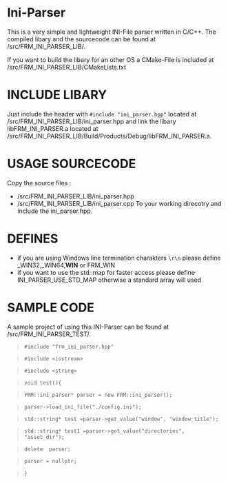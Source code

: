 # Ini-Parser
This is a very simple and lightweight INI-File parser written in C/C++.
The compiled libary and the sourcecode can be found at /src/FRM_INI_PARSER_LIB/.

If you want to build the libary for an other OS a CMake-File is included at /src/FRM_INI_PARSER_LIB/CMakeLists.txt

# INCLUDE LIBARY
Just include the header with `#include "ini_parser.hpp"` located at /src/FRM_INI_PARSER_LIB/ini_parser.hpp
and link the libary libFRM_INI_PARSER.a located at /src/FRM_INI_PARSER_LIB/Build/Products/Debug/libFRM_INI_PARSER.a.

# USAGE SOURCECODE
Copy the source files :
* /src/FRM_INI_PARSER_LIB/ini_parser.hpp
* /src/FRM_INI_PARSER_LIB/ini_parser.cpp
To your working direcotry and include the ini_parser.hpp.

# DEFINES
* if you are using Windows line termination charakters `\r\n` please define _WIN32,_WIN64,__WIN__ or FRM_WIN
* if you want to use the std::map for faster access please define INI_PARSER_USE_STD_MAP otherwise a standard array will used

# SAMPLE CODE
A sample project of using this INI-Parser can be found at /src/FRM_INI_PARSER_TEST/.

> `#include "frm_ini_parser.hpp"`

> `#include <iostream>`

> `#include <string>`

> `void test(){`

>    `FRM::ini_parser* parser = new FRM::ini_parser();`

>    `parser->load_ini_file("./config.ini");`

>    `std::string* test =parser->get_value("window", "window_title");`

>    `std::string* test1 =parser->get_value("directories", "asset_dir");`

>    `delete  parser;`

>    `parser = nullptr;`

> `}`

